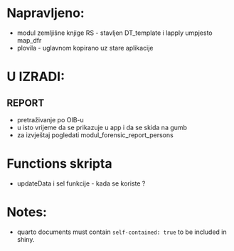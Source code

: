 # Napravljeno:
- modul zemljišne knjige RS - stavljen DT_template i lapply umpjesto map_dfr
- plovila - uglavnom kopirano uz stare aplikacije


# U IZRADI:
## REPORT ##
- pretraživanje po OIB-u
- u isto vrijeme da se prikazuje u app i da se skida na gumb
- za izvještaj pogledati modul_forensic_report_persons

# Functions skripta
- updateData i sel funkcije - kada se koriste ?


# Notes:
- quarto documents must contain `self-contained: true` to be included in shiny.
